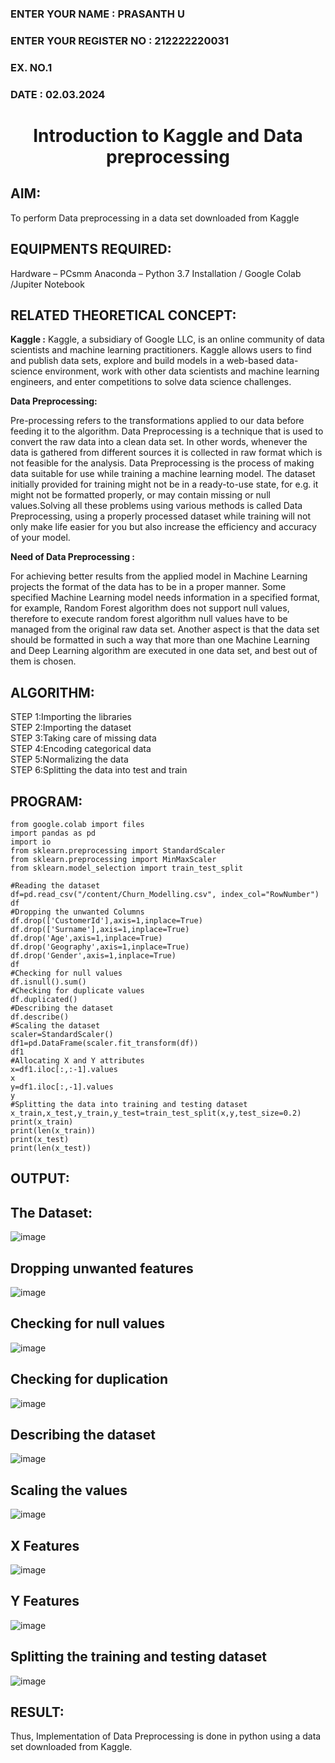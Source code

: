 <H3>ENTER YOUR NAME : PRASANTH U</H3>
<H3>ENTER YOUR REGISTER NO : 212222220031</H3>
<H3>EX. NO.1</H3>
<H3>DATE : 02.03.2024</H3>
<H1 ALIGN =CENTER> Introduction to Kaggle and Data preprocessing</H1>

## AIM:

To perform Data preprocessing in a data set downloaded from Kaggle

## EQUIPMENTS REQUIRED:
Hardware – PCsmm
Anaconda – Python 3.7 Installation / Google Colab /Jupiter Notebook

## RELATED THEORETICAL CONCEPT:

**Kaggle :**
Kaggle, a subsidiary of Google LLC, is an online community of data scientists and machine learning practitioners. Kaggle allows users to find and publish data sets, explore and build models in a web-based data-science environment, work with other data scientists and machine learning engineers, and enter competitions to solve data science challenges.

**Data Preprocessing:**

Pre-processing refers to the transformations applied to our data before feeding it to the algorithm. Data Preprocessing is a technique that is used to convert the raw data into a clean data set. In other words, whenever the data is gathered from different sources it is collected in raw format which is not feasible for the analysis.
Data Preprocessing is the process of making data suitable for use while training a machine learning model. The dataset initially provided for training might not be in a ready-to-use state, for e.g. it might not be formatted properly, or may contain missing or null values.Solving all these problems using various methods is called Data Preprocessing, using a properly processed dataset while training will not only make life easier for you but also increase the efficiency and accuracy of your model.

**Need of Data Preprocessing :**

For achieving better results from the applied model in Machine Learning projects the format of the data has to be in a proper manner. Some specified Machine Learning model needs information in a specified format, for example, Random Forest algorithm does not support null values, therefore to execute random forest algorithm null values have to be managed from the original raw data set.
Another aspect is that the data set should be formatted in such a way that more than one Machine Learning and Deep Learning algorithm are executed in one data set, and best out of them is chosen.


## ALGORITHM:
STEP 1:Importing the libraries<BR>
STEP 2:Importing the dataset<BR>
STEP 3:Taking care of missing data<BR>
STEP 4:Encoding categorical data<BR>
STEP 5:Normalizing the data<BR>
STEP 6:Splitting the data into test and train<BR>

##  PROGRAM:
```
from google.colab import files
import pandas as pd
import io
from sklearn.preprocessing import StandardScaler
from sklearn.preprocessing import MinMaxScaler
from sklearn.model_selection import train_test_split

#Reading the dataset
df=pd.read_csv("/content/Churn_Modelling.csv", index_col="RowNumber")
df
#Dropping the unwanted Columns
df.drop(['CustomerId'],axis=1,inplace=True)
df.drop(['Surname'],axis=1,inplace=True)
df.drop('Age',axis=1,inplace=True)
df.drop('Geography',axis=1,inplace=True)
df.drop('Gender',axis=1,inplace=True)
df
#Checking for null values
df.isnull().sum()
#Checking for duplicate values
df.duplicated()
#Describing the dataset
df.describe()
#Scaling the dataset
scaler=StandardScaler()
df1=pd.DataFrame(scaler.fit_transform(df))
df1
#Allocating X and Y attributes
x=df1.iloc[:,:-1].values
x
y=df1.iloc[:,-1].values
y
#Splitting the data into training and testing dataset
x_train,x_test,y_train,y_test=train_test_split(x,y,test_size=0.2)
print(x_train)
print(len(x_train))
print(x_test)
print(len(x_test))
```

## OUTPUT:
## The Dataset:

![image](https://github.com/Prasanth9025/Ex-1-NN/assets/118343686/c2ba1d96-f8ba-46d8-9b99-67c454af4fba)

## Dropping unwanted features

![image](https://github.com/Prasanth9025/Ex-1-NN/assets/118343686/f03ed636-bdc0-4315-a407-5490d75b06c9)

## Checking for null values

![image](https://github.com/Prasanth9025/Ex-1-NN/assets/118343686/af07a56e-d1e8-465d-a861-6a5fd6483a93)

## Checking for duplication

![image](https://github.com/Prasanth9025/Ex-1-NN/assets/118343686/62e4ee4c-7baa-4553-82d1-a70b46e7ef62)

## Describing the dataset

![image](https://github.com/Prasanth9025/Ex-1-NN/assets/118343686/75cda078-b795-4ac9-92cd-7579048da859)

## Scaling the values

![image](https://github.com/Prasanth9025/Ex-1-NN/assets/118343686/97eb666f-0deb-40cc-8a74-dc8e02017915)


## X Features

![image](https://github.com/Prasanth9025/Ex-1-NN/assets/118343686/91be32c5-5bf5-4c44-a2c4-08845020828b)

## Y Features

![image](https://github.com/Prasanth9025/Ex-1-NN/assets/118343686/214b5709-3d92-45a4-8472-d35af126d98e)

## Splitting the training and testing dataset

![image](https://github.com/Prasanth9025/Ex-1-NN/assets/118343686/adb96d96-e270-46a1-b85d-71e7841ce99e)


## RESULT:
Thus, Implementation of Data Preprocessing is done in python  using a data set downloaded from Kaggle.


